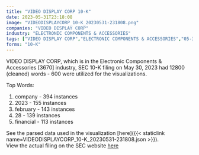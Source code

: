 ```yaml
---
title: "VIDEO DISPLAY CORP 10-K"
date: 2023-05-31T23:18:08
image: "VIDEODISPLAYCORP_10-K_20230531-231808.png"
companies: "VIDEO DISPLAY CORP"
industry: "ELECTRONIC COMPONENTS & ACCESSORIES"
tags: ["VIDEO DISPLAY CORP","ELECTRONIC COMPONENTS & ACCESSORIES","05-30-2023","10-K"]
forms: "10-K"
---
```

VIDEO DISPLAY CORP, which is in the Electronic Components & Accessories [3670] industry, SEC 10-K filing on May 30, 2023 had 12800 (cleaned) words - 600 were utilized for the visualizations.

Top Words:
1. company - 394 instances
2. 2023 - 155 instances
3. february - 143 instances
4. 28 - 139 instances
5. financial - 113 instances


See the parsed data used in the visualization [here]({{< staticlink name=VIDEODISPLAYCORP_10-K_20230531-231808.json >}}).  
View the actual filing on the SEC website [here](https://www.sec.gov/Archives/edgar/data/758743/0001193125-23-156706.txt)